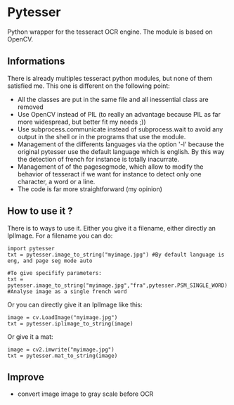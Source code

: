 Pytesser
========

Python wrapper for the tesseract OCR engine. The module is based on OpenCV.


Informations
------------

There is already multiples tesseract python modules, but none of them satisfied me. This one is different on the following point:

* All the classes are put in the same file and all inessential class are removed
* Use OpenCV instead of PIL (to really an advantage because PIL as far more widespread, but better fit my needs ;))
* Use subprocess.communicate instead of subprocess.wait to avoid any output in the shell or in the programs that use the module.
* Management of the differents languages via the option '-l' because the original pytesser use the default language which is english. By this way the detection of french for instance is totally inacurrate.
* Management of of the pagesegmode, which allow to modify the behavior of tesseract if we want for instance to detect only one character, a word or a line.
* The code is far more straightforward (my opinion)

How to use it ?
---------------

There is to ways to use it. Either you give it a filename, either directly an IplImage. For a filename you can do:

    import pytesser
    txt = pytesser.image_to_string("myimage.jpg") #By default language is eng, and page seg mode auto

    #To give specifify parameters:
    txt = pytesser.image_to_string("myimage.jpg","fra",pytesser.PSM_SINGLE_WORD) #Analyse image as a single french word


Or you can directly give it an IplImage like this:

    image = cv.LoadImage("myimage.jpg")
    txt = pytesser.iplimage_to_string(image) 

Or give it a mat:

    image = cv2.imwrite("myimage.jpg")
    txt = pytesser.mat_to_string(image) 
    
    

Improve
------------
* convert image image to gray scale before OCR
